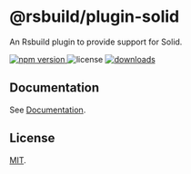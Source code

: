 # @rsbuild/plugin-solid

An Rsbuild plugin to provide support for Solid.

<p>
  <a href="https://npmjs.com/package/@rsbuild/plugin-solid">
   <img src="https://img.shields.io/npm/v/@rsbuild/plugin-solid?style=flat-square&colorA=564341&colorB=EDED91" alt="npm version" />
  </a>
  <img src="https://img.shields.io/badge/License-MIT-blue.svg?style=flat-square&colorA=564341&colorB=EDED91" alt="license" />
  <a href="https://npmcharts.com/compare/@rsbuild/plugin-solid?minimal=true"><img src="https://img.shields.io/npm/dm/@rsbuild/plugin-solid.svg?style=flat-square&colorA=564341&colorB=EDED91" alt="downloads" /></a>
</p>

## Documentation

See [Documentation](https://rsbuild.rs/plugins/list/plugin-solid).

## License

[MIT](https://github.com/web-infra-dev/rsbuild/blob/main/LICENSE).

